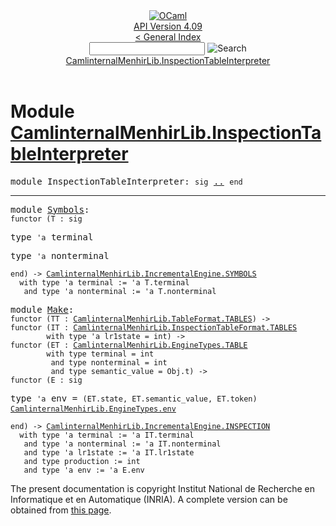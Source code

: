<!-- ((! set title API !)) ((! set documentation !)) ((! set api !)) ((! set nobreadcrumb !)) -->
<div class="api"><header><nav class="toc brand"><a class="brand" href="https://ocaml.org/"><img src="colour-logo-gray.svg" class="svg" alt="OCaml"></a></nav><nav class="toc"><div class="toc_version"><a href="/docs" id="version-select">API Version 4.09</a></div><a href="index.html">&lt; General Index</a><div class="api_search"><input type="text" name="apisearch" id="api_search" oninput="mySearch(false);" onkeypress="this.oninput();" onclick="this.oninput();" onpaste="this.oninput();">
<img src="search_icon.svg" alt="Search" class="svg" onclick="mySearch(false)"></div>
<div id="search_results"></div><div class="toc_title"><a href="#top">CamlinternalMenhirLib.InspectionTableInterpreter</a></div><ul></ul></nav></header>

<h1>Module <a href="type_CamlinternalMenhirLib.InspectionTableInterpreter.html">CamlinternalMenhirLib.InspectionTableInterpreter</a></h1>

<pre><span id="MODULEInspectionTableInterpreter"><span class="keyword">module</span> InspectionTableInterpreter</span>: <code class="code"><span class="keyword">sig</span></code> <a href="CamlinternalMenhirLib.InspectionTableInterpreter.html">..</a> <code class="code"><span class="keyword">end</span></code></pre><hr width="100%">

<pre><span id="MODULESymbols"><span class="keyword">module</span> <a href="CamlinternalMenhirLib.InspectionTableInterpreter.Symbols.html">Symbols</a></span>: <div class="sig_block"><code class="code"><span class="keyword">functor</span>&nbsp;(</code><code class="code"><span class="constructor">T</span></code><code class="code">&nbsp;:&nbsp;</code><code class="code"><span class="keyword">sig</span></code></div></pre><div class="sig_block">
<pre><span id="TYPEterminal"><span class="keyword">type</span> <code class="type">'a</code> terminal</span> </pre>


<pre><span id="TYPEnonterminal"><span class="keyword">type</span> <code class="type">'a</code> nonterminal</span> </pre>

</div><pre><code class="code"><span class="keyword">end</span></code><code class="code">)&nbsp;<span class="keywordsign">-&gt;</span>&nbsp;</code><code class="type"><a href="CamlinternalMenhirLib.IncrementalEngine.SYMBOLS.html">CamlinternalMenhirLib.IncrementalEngine.SYMBOLS</a></code><code class="type"> 
  with type 'a terminal := 'a T.terminal
   and type 'a nonterminal := 'a T.nonterminal</code></pre>
<pre><span id="MODULEMake"><span class="keyword">module</span> <a href="CamlinternalMenhirLib.InspectionTableInterpreter.Make.html">Make</a></span>: <div class="sig_block"><code class="code"><span class="keyword">functor</span>&nbsp;(</code><code class="code"><span class="constructor">TT</span></code><code class="code">&nbsp;:&nbsp;</code><code class="type"><a href="CamlinternalMenhirLib.TableFormat.TABLES.html">CamlinternalMenhirLib.TableFormat.TABLES</a></code><code class="code">)&nbsp;<span class="keywordsign">-&gt;</span>&nbsp;</code><div class="sig_block"><code class="code"><span class="keyword">functor</span>&nbsp;(</code><code class="code"><span class="constructor">IT</span></code><code class="code">&nbsp;:&nbsp;</code><code class="type"><a href="CamlinternalMenhirLib.InspectionTableFormat.TABLES.html">CamlinternalMenhirLib.InspectionTableFormat.TABLES</a></code><code class="type"> 
        with type 'a lr1state = int</code><code class="code">)&nbsp;<span class="keywordsign">-&gt;</span>&nbsp;</code><div class="sig_block"><code class="code"><span class="keyword">functor</span>&nbsp;(</code><code class="code"><span class="constructor">ET</span></code><code class="code">&nbsp;:&nbsp;</code><code class="type"><a href="CamlinternalMenhirLib.EngineTypes.TABLE.html">CamlinternalMenhirLib.EngineTypes.TABLE</a></code><code class="type"> 
        with type terminal = int
         and type nonterminal = int
         and type semantic_value = Obj.t</code><code class="code">)&nbsp;<span class="keywordsign">-&gt;</span>&nbsp;</code><div class="sig_block"><code class="code"><span class="keyword">functor</span>&nbsp;(</code><code class="code"><span class="constructor">E</span></code><code class="code">&nbsp;:&nbsp;</code><code class="code"><span class="keyword">sig</span></code></div></div></div></div></pre><div class="sig_block">
<pre><span id="TYPEenv"><span class="keyword">type</span> <code class="type">'a</code> env</span> = <code class="type">(ET.state, ET.semantic_value, ET.token) <a href="CamlinternalMenhirLib.EngineTypes.html#TYPEenv">CamlinternalMenhirLib.EngineTypes.env</a></code> </pre>

</div><pre><code class="code"><span class="keyword">end</span></code><code class="code">)&nbsp;<span class="keywordsign">-&gt;</span>&nbsp;</code><code class="type"><a href="CamlinternalMenhirLib.IncrementalEngine.INSPECTION.html">CamlinternalMenhirLib.IncrementalEngine.INSPECTION</a></code><code class="type"> 
  with type 'a terminal := 'a IT.terminal
   and type 'a nonterminal := 'a IT.nonterminal
   and type 'a lr1state := 'a IT.lr1state
   and type production := int
   and type 'a env := 'a E.env</code></pre>
<div class="copyright">The present documentation is copyright Institut National de Recherche en Informatique et en Automatique (INRIA). A complete version can be obtained from <a href="http://caml.inria.fr/pub/docs/manual-ocaml/">this page</a>.</div></div>